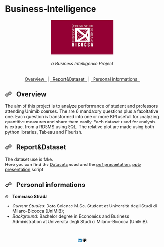 # Business-Intelligence

<p align="center">
  <img src="https://github.com/TStrada/Business-Intelligence/blob/main/logoBicocca.png" width="40%">
</p>
  <h6 align="center">a Business Intelligence Project</h6>
<p align="center">
  <a href="#overview">Overview &nbsp;</a> |
  <a href="#Report&Dataset">&nbsp; Report&Dataset &nbsp;</a> |
  <a href="#Personal informations">&nbsp; Personal informations &nbsp;</a>
</p>

<a name="overview"></a>
## &#9741; &nbsp; Overview
The aim of this project is to analyze performance of student and professors attending Unimib courses.
The are 6 mandatory questions plus a facoltative one. Each question is transformed into one or more KPI usefull for analyzing quantitive measures and share them easily. Each dataset used for analysis is extract from a RDBMS using SQL. The relative plot are made using both python libraries, Tableau and Flourish. 


<a name="Report&Dataset"></a>
## &#9741; &nbsp; Report&Dataset 
The dataset use is fake.   
Here you can find the <a href="https://github.com/TStrada/Business-Intelligence/blob/main/Dataset/"> Datasets</a> used and the <a href="https://github.com/TStrada/Business-Intelligence/blob/main/Homework_Strada_Bosio_Abete.pdf"> pdf presentation</a>, <a href="https://github.com/TStrada/Business-Intelligence/blob/main/Homework_Strada_Bosio_Abete.pptx"> pptx presentation</a> script


<a name="Personal informations"></a>
## &#9741; &nbsp; Personal informations

&#8860; &nbsp; **Tommaso Strada** 

- *Current Studies*: Data Science M.Sc. Student at Università degli Studi di Milano-Bicocca (UniMiB);
- *Background*: Bachelor degree in Economics and Business Administration at Università degli Studi di Milano-Bicocca (UniMiB).
<br>

<p align = "center">
<a href = "https://linkedin.com/in/TommasoStrada"><img src="https://github.com/TStrada/TStrada/blob/main/LinkedIn_logo.png" width = "2.3%"></a>
  <a href = "https://github.com/TStrada"><img src="https://github.com/TStrada/TStrada/blob/main/GitHub_image.png" width = "2.5%"></a>
</p>
